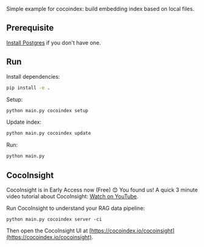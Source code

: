 Simple example for cocoindex: build embedding index based on local files.

## Prerequisite
[Install Postgres](https://cocoindex.io/docs/getting_started/installation#-install-postgres) if you don't have one.

## Run

Install dependencies:

```bash
pip install -e .
```

Setup:

```bash
python main.py cocoindex setup
```

Update index:

```bash
python main.py cocoindex update
```

Run:

```bash
python main.py
```

## CocoInsight 
CocoInsight is in Early Access now (Free) 😊 You found us! A quick 3 minute video tutorial about CocoInsight: [Watch on YouTube](https://youtu.be/ZnmyoHslBSc?si=pPLXWALztkA710r9).

Run CocoInsight to understand your RAG data pipeline:

```
python main.py cocoindex server -ci
```

Then open the CocoInsight UI at [https://cocoindex.io/cocoinsight](https://cocoindex.io/cocoinsight).